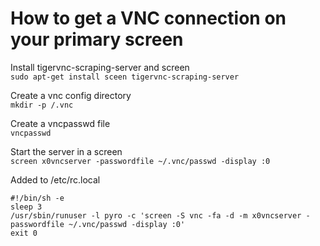 # How to get a VNC connection on your primary screen

Install tigervnc-scraping-server and screen  
```sudo apt-get install sceen tigervnc-scraping-server```  

Create a vnc config directory  
```mkdir -p /.vnc```  

Create a vncpasswd file  
```vncpasswd```  

Start the server in a screen  
```screen x0vncserver -passwordfile ~/.vnc/passwd -display :0```

Added to /etc/rc.local
```
#!/bin/sh -e
sleep 3
/usr/sbin/runuser -l pyro -c 'screen -S vnc -fa -d -m x0vncserver -passwordfile ~/.vnc/passwd -display :0'
exit 0
```

